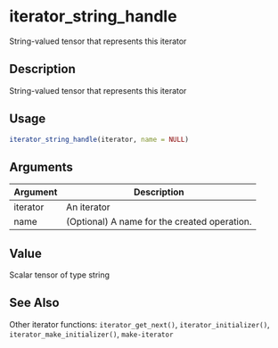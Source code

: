 # iterator_string_handle


String-valued tensor that represents this iterator




## Description

String-valued tensor that represents this iterator





## Usage
```r
iterator_string_handle(iterator, name = NULL)
```




## Arguments


Argument      |Description
------------- |----------------
iterator | An iterator
name | (Optional) A name for the created operation.





## Value

Scalar tensor of type string






## See Also

Other iterator functions: 
`iterator_get_next()`,
`iterator_initializer()`,
`iterator_make_initializer()`,
`make-iterator`



